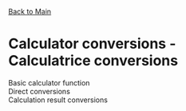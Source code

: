 [Back to Main](https://michelvilleneuve.github.io/)
# **Calculator conversions - Calculatrice conversions**
 

Basic calculator function  
Direct conversions  
Calculation result conversions  

